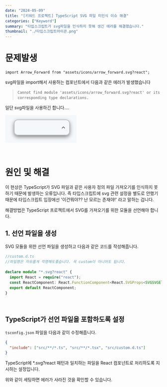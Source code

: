 ```yaml
---
date: "2024-05-09"
title: "[키워드 프로젝트] TypeScript SVG 파일 미인식 이슈 해결"
categories: ["Keyword"]
summary: "타입스크립트가 svg파일을 인식하지 못해 생긴 에러를 해결했습니다."
thumbnail: "./타입스크립트아이콘.png"
---
```


# 문제발생

```tsx
import Arrow_Forward from "assets/icons/arrow_forward.svg?react";
```

svg파일을 import해서 사용하는 컴포넌트에서 다음과 같은 에러가 발생했습니다

> `Cannot find module 'assets/icons/arrow_forward.svg?react' or its corresponding type declarations.`

일단 svg파일을 사용하긴 합니다....

![화살표잘나옴](화살표잘나옴.PNG)

<br>

# 원인 및 해결

이 현상은 TypeScript가 SVG 파일과 같은 사용자 정의 파일 가져오기를 인식하지 못하기 때문에 발생하는 오류입니다. 즉 타입스크립트에 svg 관련 설정을 별도로 안했기 때문에 타입스크립트 입장에선 '이건뭐야?? 난 모르는 존재야!' 라고 말하는 겁니다.

해결방법은 TypeScript 프로젝트에서 SVG를 가져오기를 위한 모듈을 선언해야 합니다.

## 1. 선언 파일을 생성

SVG 모듈을 위한 선언 파일을 생성하고 다음과 같은 코드를 작성해줍니다.

```ts
//custom.d.ts
//파일명은 자유롭게 작명해도좋습니다. 꼭 custom이 아니어도 됩니다.

declare module "*.svg?react" {
  import React = require("react");
  const ReactComponent: React.FunctionComponent<React.SVGProps<SVGSVGElement>>;
  export default ReactComponent;
}
```

<br>

## TypeScript가 선언 파일을 포함하도록 설정

`tsconfig.json` 파일을 다음과 같이 수정해줍니다. 

```json
{
  "include": ["src/**/*.ts", "src/**/*.tsx", "src/custom.d.ts"]
}
```
TypeScript에 \*.svg?react 패턴과 일치하는 파일을 React 컴포넌트로 처리하도록 지시하는 설정입니다. 

위와 같이 세팅하면 에러가 사라진 것을 확인할 수 있습니다. 